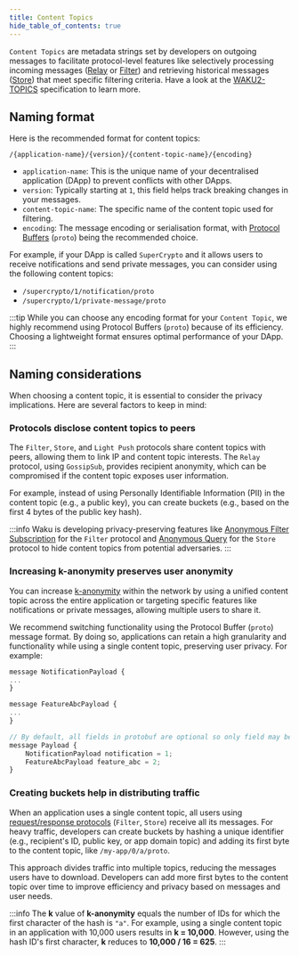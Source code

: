 ```yaml
---
title: Content Topics
hide_table_of_contents: true
---
```


`Content Topics` are metadata strings set by developers on outgoing messages to facilitate protocol-level features like selectively processing incoming messages ([Relay](/learn/concepts/protocols#relay) or [Filter](/learn/concepts/protocols#filter)) and retrieving historical messages ([Store](/learn/concepts/protocols#store)) that meet specific filtering criteria. Have a look at the [WAKU2-TOPICS](https://rfc.vac.dev/waku/informational/23/topics#content-topics) specification to learn more.

## Naming format

Here is the recommended format for content topics:

`/{application-name}/{version}/{content-topic-name}/{encoding}`

- `application-name`: This is the unique name of your decentralised application (DApp) to prevent conflicts with other DApps.
- `version`: Typically starting at `1`, this field helps track breaking changes in your messages.
- `content-topic-name`: The specific name of the content topic used for filtering.
- `encoding`: The message encoding or serialisation format, with [Protocol Buffers](https://protobuf.dev/) (`proto`) being the recommended choice.

For example, if your DApp is called `SuperCrypto` and it allows users to receive notifications and send private messages, you can consider using the following content topics:

- `/supercrypto/1/notification/proto`
- `/supercrypto/1/private-message/proto`

:::tip
While you can choose any encoding format for your `Content Topic`, we highly recommend using Protocol Buffers (`proto`) because of its efficiency. Choosing a lightweight format ensures optimal performance of your DApp.
:::

## Naming considerations

When choosing a content topic, it is essential to consider the privacy implications. Here are several factors to keep in mind:

### Protocols disclose content topics to peers

The `Filter`, `Store`, and `Light Push` protocols share content topics with peers, allowing them to link IP and content topic interests. The `Relay` protocol, using `GossipSub`, provides recipient anonymity, which can be compromised if the content topic exposes user information.

For example, instead of using Personally Identifiable Information (PII) in the content topic (e.g., a public key), you can create buckets (e.g., based on the first 4 bytes of the public key hash).

:::info
Waku is developing privacy-preserving features like [Anonymous Filter Subscription](https://rfc.vac.dev/waku/standards/core/12/filter/#future-work) for the `Filter` protocol and [Anonymous Query](https://rfc.vac.dev/waku/standards/core/13/store#future-work) for the `Store` protocol to hide content topics from potential adversaries.
:::

### Increasing k-anonymity preserves user anonymity

You can increase [k-anonymity](https://www.privitar.com/blog/k-anonymity-an-introduction/) within the network by using a unified content topic across the entire application or targeting specific features like notifications or private messages, allowing multiple users to share it.

We recommend switching functionality using the Protocol Buffer (`proto`) message format. By doing so, applications can retain a high granularity and functionality while using a single content topic, preserving user privacy. For example:

```js
message NotificationPayload {
...
}

message FeatureAbcPayload {
...
}

// By default, all fields in protobuf are optional so only field may be encoded at a time
message Payload {
	NotificationPayload notification = 1;
	FeatureAbcPayload feature_abc = 2;
}
```

### Creating buckets help in distributing traffic

When an application uses a single content topic, all users using [request/response protocols](/learn/concepts/network-domains#requestresponse-domain) (`Filter`, `Store`) receive all its messages. For heavy traffic, developers can create buckets by hashing a unique identifier (e.g., recipient's ID, public key, or app domain topic) and adding its first byte to the content topic, like `/my-app/0/a/proto`.

This approach divides traffic into multiple topics, reducing the messages users have to download. Developers can add more first bytes to the content topic over time to improve efficiency and privacy based on messages and user needs.

:::info
The **k** value of **k-anonymity** equals the number of IDs for which the first character of the hash is `"a"`. For example, using a single content topic in an application with 10,000 users results in **k = 10,000**. However, using the hash ID's first character, **k** reduces to **10,000 / 16 = 625**.
:::
